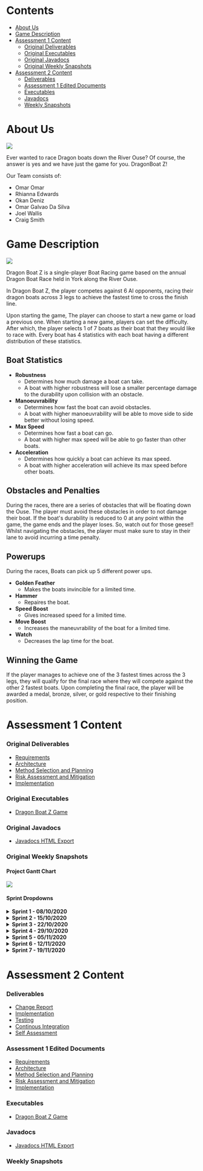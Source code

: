 # Contents
- [About Us](#about-us)
- [Game Description](#game-description)
- [Assessment 1 Content](#assessment-1-content)
  - [Original Deliverables](#original-deliverables)
  - [Original Executables](#original-executables)
  - [Original Javadocs](#original-javadocs)
  - [Original Weekly Snapshots](#original-weekly-snapshots)
- [Assessment 2 Content](#assessment-2-content)
  - [Deliverables](#deliverables)
  - [Assessment 1 Edited Documents](#assessment-1-edited-documents)
  - [Executables](#executables)
  - [Javadocs](#javadocs)
  - [Weekly Snapshots](#weekly-snapshots)

# About Us

<img src="core/assets/dragonboatz Logo.png">

Ever wanted to race Dragon boats down the River Ouse? 
Of course, the answer is yes and we have just the game for you.
DragonBoat Z!

Our Team consists of:
*   Omar Omar
*   Rhianna Edwards
*   Okan Deniz
*   Omar Galvao Da Silva
*   Joel Wallis
*   Craig Smith

# Game Description

<img src="core/assets/example screen for website.png">

Dragon Boat Z is a single-player Boat Racing game based on the annual Dragon Boat Race held in York along the
River Ouse.

In Dragon Boat Z, the player competes against 6 AI opponents, racing their dragon boats across 3 legs to achieve the fastest time to cross the finish line.

Upon starting the game, The player can choose to start a new game or load a previous one.
When starting a new game, players can set the difficulty. After which, the player selects 1 of 7 boats as their boat that they would like to race with. 
Every boat has 4 statistics with each boat having a different distribution of these statistics.

## Boat Statistics
- <strong>Robustness</strong>
  - Determines how much damage a boat can take. 
  - A boat with higher robustness will lose a smaller percentage damage to the durability upon collision with an obstacle.
- <strong>Manoeuvrability</strong>
  - Determines how fast the boat can avoid obstacles. 
  - A boat with higher manoeuvrability will be able to move side to side better without losing speed.
- <strong>Max Speed</strong>
  - Determines how fast a boat can go. 
  - A boat with higher max speed will be able to go faster than other boats.
- <strong>Acceleration</strong>
  - Determines how quickly a boat can achieve its max speed. 
  - A boat with higher acceleration will achieve its max speed before other boats.

## Obstacles and Penalties
During the races, there are a series of obstacles that will be floating down the Ouse. The player must avoid these obstacles in order to not damage their boat.
If the boat's durability is reduced to 0 at any point within the game, the game ends and the player loses. So, watch out for those geese!!
Whilst navigating the obstacles, the player must make sure to stay in their lane to avoid incurring a time penalty.

## Powerups
During the races, Boats can pick up 5 different power ups. 
- <strong>Golden Feather</strong>
  - Makes the boats invincible for a limited time.
- <strong>Hammer</strong>
  - Repaires the boat.
- <strong>Speed Boost</strong>
  - Gives increased speed for a limited time.
- <strong>Move Boost</strong>
  - Increases the maneuvrability of the boat for a limited time.
- <strong>Watch</strong>
  - Decreases the lap time for the boat.

## Winning the Game
If the player manages to achieve one of the 3 fastest times across the 3 legs, they will qualify for the final race where they will compete against the other 2 fastest boats.
Upon completing the final race, the player will be awarded a medal, bronze, silver, or gold respective to their finishing position.

# Assessment 1 Content
### Original Deliverables
*   <a href="docs/deliverables/Req1.pdf">Requirements</a>
*   <a href="docs/deliverables/Arch1.pdf">Architecture</a>
*   <a href="docs/deliverables/Plan1.pdf">Method Selection and Planning</a>
*   <a href="docs/deliverables/Risk1.pdf">Risk Assessment and Mitigation</a>
*   <a href="docs/deliverables/Impl1.pdf">Implementation</a>

### Original Executables
*   <a href="https://github.com/TheWill10m/Dragon-Boat-Z/releases/download/v1.0/DragonBoat.jar">Dragon Boat Z Game</a>

### Original Javadocs
*   <a href="docs/javadoc/index.html">Javadocs HTML Export</a>

### Original Weekly Snapshots
#### Project Gantt Chart
<img src="docs/gantt chart/gantt chart.png">

#### Sprint Dropdowns
<details>
  <summary><strong> Sprint 1 - 08/10/2020 </strong></summary>

Having completed the task of setting up Jira and other resources needed for the project, the focus was on preparatory 
work for the upcoming week. This involved adding to the existing set of Customer Questions constructed and develop an 
understanding of how GitHub Pages works. 
<img src="docs/sprints/Sprint 1.png">

<br>
<br>
<a href="https://thewill10m.github.io/Dragon-Boat-Z/docs/sprints/Sprint%201.png">Sprint 1 Jira Board</a>
<br>
</details>

<details>
  
<summary><strong> Sprint 2 - 15/10/2020 </strong></summary>

Having completed the Customer meeting during the last Sprint, other tasks and deliverables could now be started. The priorities 
are the Architecture Abstract diagram that will be reviewed at the second meeting of this Sprint, as this will allow us to make decisions such as what game library would be used. Deliverables such as Method Selection and Planning, Requirements and Risk Assessment will be built up using the now known information from the Customer Meeting alongside the starting of Sprite Design. 
<img src="docs/sprints/Sprint 2.png">

<br>
<br>
<a href="https://thewill10m.github.io/Dragon-Boat-Z/docs/sprints/Sprint%202.png">Sprint 2 Jira Board</a>
<br>
</details>

<details>
<summary><strong> Sprint 3 - 22/10/2020 </strong></summary>

Having completed the Abstract Architecture Diagram, a focus was put onto the Concrete Architecture Diagram development so 
it would be ready for when initial classes are constructed, based off the Gantt Chart. This also meant a decision
was made on the library used for this project: LibGDX. Thus, each team member was assigned the task of completing
the tutorial found in the documentation, of LibGDX, and further research. Continued deliverable work was assigned a low priority
as this was considered an iterative process throughout the course of the project. 
<img src="docs/sprints/Sprint 3.png">

<br>
<br>
<a href="https://thewill10m.github.io/Dragon-Boat-Z/docs/sprints/Sprint%203.png">Sprint 3 Jira Board</a>
<br>
</details>

<details>
<summary><strong> Sprint 4 - 29/10/2020 </strong></summary>
 
In Sprint 3, the Concrete Architecture was created and allowed for critical tasks to begin: the initial classes. This
was a high priority as delays would impact the production of the prototype on time. Further deliverable work was 
assigned medium/low priority. To maintain a clear separation between work, the initial one board was separated into 
two: Deliverables and Implementation. It was decided that second session of the Sprint would focus on the progression
of these tasks and discuss if any would need to be reassigned. 

<br>
<br>
<strong> Deliverables Board </strong>
<img src="docs/sprints/Sprint 4 - Deliverables.png">
<br>
<a href="https://thewill10m.github.io/Dragon-Boat-Z/docs/sprints/Sprint%204%20-%20Deliverables.png">Sprint 4 Delievrables Jira Board</a>
<br>
<strong> Implementation Board </strong>
<img src="docs/sprints/Sprint 4 - Implementation.png">
<br>
<a href="https://thewill10m.github.io/Dragon-Boat-Z/docs/sprints/Sprint%204%20-%20Implementation.png">Sprint 4 Implementation Jira Board</a>
<br>
</details> 


<details> 
  <summary><strong> Sprint 5 - 05/11/2020 </strong></summary>
  
The backlog of tasks T14 and T11, from the previous Sprint, were assigned the highest priority, as continued programming work depended on their completion. With the aim of reaching the milestone M4, at the end of this Sprint, the prototype development was a high focus. The specific tasks related to the prototype were stated within the assignee's task description. Method Selection and Planning were a focus within the Deliverables board to continue to append changes that had occurred during the project lifecycle.

<br>
<br>
<strong> Deliverables Board </strong>
<img src="docs/sprints/Sprint_5_-_Deliverables.png">
<br>
<a href="https://thewill10m.github.io/Dragon-Boat-Z/docs/sprints/Sprint_5_-_Deliverables.png">Sprint 5 Jira Deliverables Board</a>
<br>
<strong> Implementation Board </strong>
<img src="docs/sprints/Sprint_5_-_Implementation.png">
<br>
<a href="https://thewill10m.github.io/Dragon-Boat-Z/docs/sprints/Sprint_5_-_Implementation.png">Sprint 5 Jira Implementation Board</a>
<br>
</details>

<details>
<summary><strong> Sprint 6 - 12/11/2020 </strong></summary>

Due to some minor issues with the construction of the legs of the game in the prototype, this task was focused on. Once completed,
we envision that the final tasks to have a functioning game will be finished on time. There will be a high focus on the programming elements needed for the final product. During the second meeting of this sprint, if there is extra time to implement additional functionality of the game the task, Animations, will be attempted and potentially additional features. 
The Deliverables board focused on the finalising of the Implementation document, reflecting features that we have unsuccessfully 
managed to implement and any additional features we may include. 
<br>
<br>
<strong> Deliverables Board </strong>
<img src="docs/sprints/Sprint 6 - Deliverables.png">
<br>
<a href="https://thewill10m.github.io/Dragon-Boat-Z/docs/sprints/Sprint%206%20-%20Deliverables.png">Sprint 6 Jira Deliverables Board</a>
<br>
<strong> Implementation Board </strong>
<img src="docs/sprints/Sprint 6 - Implementation.png">
<br>
<a href="https://thewill10m.github.io/Dragon-Boat-Z/docs/sprints/Sprint%206%20-%20Implementation.png">Sprint 6 Jira Implementation Board</a>
<br>
</details>

<details>
  <summary><strong> Sprint 7 - 19/11/2020 </strong></summary>
  
Having reached the completion of the game, a focus on the game testing and peer review of finalised deliverables was
focused on. This was to ensure a successful completion of the entire project. 
<img src="docs/sprints/Sprint 7.png">
<br>
<br>
<a href="https://thewill10m.github.io/Dragon-Boat-Z/docs/sprints/Sprint%207.png">Sprint 7 Jira Board</a>
<br>
</details>

# Assessment 2 Content
### Deliverables
*   <a href="#">Change Report</a>
*   <a href="#">Implementation</a>
*   <a href="#">Testing</a>
*   <a href="#">Continous Integration</a>
*   <a href="#">Self Assessment</a>

### Assessment 1 Edited Documents
*   <a href="#">Requirements</a>
*   <a href="#">Architecture</a>
*   <a href="#">Method Selection and Planning</a>
*   <a href="#">Risk Assessment and Mitigation</a>
*   <a href="#">Implementation</a>

### Executables
*   <a href="#">Dragon Boat Z Game</a>

### Javadocs
*   <a href="#">Javadocs HTML Export</a>

### Weekly Snapshots
